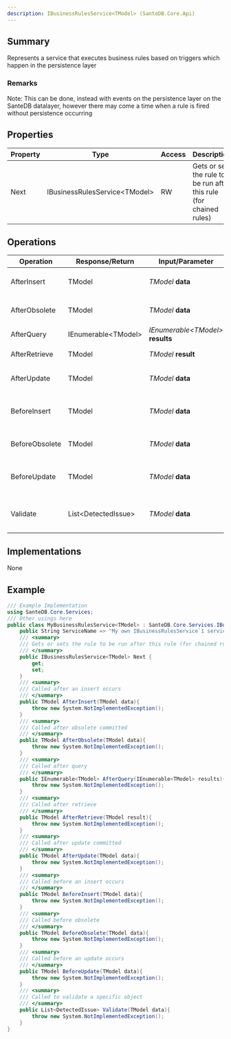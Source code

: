 ```yaml
---
description: IBusinessRulesService<TModel> (SanteDB.Core.Api)
---
```


## Summary
Represents a service that executes business rules based on triggers which happen in the persistence layer

### Remarks
Note: This can be done, instead with events on the persistence layer on the SanteDB datalayer, however there
            may come a time when a rule is fired without persistence occurring

## Properties

|Property|Type|Access|Description|
|-|-|-|-|
|Next|IBusinessRulesService&lt;TModel>|RW|Gets or sets the rule to be run after this rule (for chained rules)|

## Operations

|Operation|Response/Return|Input/Parameter|Description|
|-|-|-|-|
|AfterInsert|TModel|*TModel* **data**|Called after an insert occurs|
|AfterObsolete|TModel|*TModel* **data**|Called after obsolete committed|
|AfterQuery|IEnumerable&lt;TModel>|*IEnumerable&lt;TModel>* **results**|Called after query|
|AfterRetrieve|TModel|*TModel* **result**|Called after retrieve|
|AfterUpdate|TModel|*TModel* **data**|Called after update committed|
|BeforeInsert|TModel|*TModel* **data**|Called before an insert occurs|
|BeforeObsolete|TModel|*TModel* **data**|Called before obsolete|
|BeforeUpdate|TModel|*TModel* **data**|Called before an update occurs|
|Validate|List&lt;DetectedIssue>|*TModel* **data**|Called to validate a specific object|

## Implementations

None

## Example
```csharp
/// Example Implementation
using SanteDB.Core.Services;
/// Other usings here
public class MyBusinessRulesService<TModel> : SanteDB.Core.Services.IBusinessRulesService<TModel> { 
	public String ServiceName => "My own IBusinessRulesService`1 service";
	/// <summary>
	/// Gets or sets the rule to be run after this rule (for chained rules)
	/// </summary>
	public IBusinessRulesService<TModel> Next {
		get;
		set;
	}
	/// <summary>
	/// Called after an insert occurs
	/// </summary>
	public TModel AfterInsert(TModel data){
		throw new System.NotImplementedException();
	}
	/// <summary>
	/// Called after obsolete committed
	/// </summary>
	public TModel AfterObsolete(TModel data){
		throw new System.NotImplementedException();
	}
	/// <summary>
	/// Called after query
	/// </summary>
	public IEnumerable<TModel> AfterQuery(IEnumerable<TModel> results){
		throw new System.NotImplementedException();
	}
	/// <summary>
	/// Called after retrieve
	/// </summary>
	public TModel AfterRetrieve(TModel result){
		throw new System.NotImplementedException();
	}
	/// <summary>
	/// Called after update committed
	/// </summary>
	public TModel AfterUpdate(TModel data){
		throw new System.NotImplementedException();
	}
	/// <summary>
	/// Called before an insert occurs
	/// </summary>
	public TModel BeforeInsert(TModel data){
		throw new System.NotImplementedException();
	}
	/// <summary>
	/// Called before obsolete
	/// </summary>
	public TModel BeforeObsolete(TModel data){
		throw new System.NotImplementedException();
	}
	/// <summary>
	/// Called before an update occurs
	/// </summary>
	public TModel BeforeUpdate(TModel data){
		throw new System.NotImplementedException();
	}
	/// <summary>
	/// Called to validate a specific object
	/// </summary>
	public List<DetectedIssue> Validate(TModel data){
		throw new System.NotImplementedException();
	}
}
```
